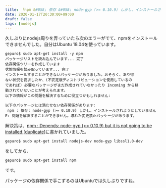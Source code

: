 ```yaml
---
title: 「npm &#058; 依存 &#058; node-gyp (>= 0.10.9) しかし、インストールされようとしていません」の解決
date: 2020-01-17T20:30:00+09:00
draft: false
tags: [nodejs]
---
```


久しぶりにnodejs周りを弄っていたら次のエラーがでて、npmをインストールできませんでした。自分はUbuntu 18.04を使っています。

```
gepuro$ sudo apt-get install -y npm
パッケージリストを読み込んでいます... 完了
依存関係ツリーを作成しています                
状態情報を読み取っています... 完了
インストールすることができないパッケージがありました。おそらく、あり得
ない状況を要求したか、(不安定版ディストリビューションを使用しているの
であれば) 必要なパッケージがまだ作成されていなかったり Incoming から移
動されていないことが考えられます。
以下の情報がこの問題を解決するために役立つかもしれません:

以下のパッケージには満たせない依存関係があります:
 npm : 依存: node-gyp (>= 0.10.9) しかし、インストールされようとしていません
E: 問題を解決することができません。壊れた変更禁止パッケージがあります。
```

解決策は、[npm : Depends: node-gyp (>= 0.10.9) but it is not going to be installed [duplicate]](https://askubuntu.com/questions/1088662/npm-depends-node-gyp-0-10-9-but-it-is-not-going-to-be-installed)に書かれていました。

```
gepuro$ sudo apt-get install nodejs-dev node-gyp libssl1.0-dev
```

をしてから、

```
gepuro$ sudo apt-get install npm
```

です。

パッケージの依存関係で手こずるのはUbuntuでは久しぶりですね。

